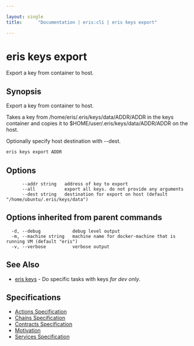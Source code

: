 ```yaml
---

layout: single
title:      "Documentation | eris:cli | eris keys export"

---
```


# eris keys export

Export a key from container to host.

## Synopsis

Export a key from container to host.

Takes a key from /home/eris/.eris/keys/data/ADDR/ADDR in the keys container
and copies it to $HOME/user/.eris/keys/data/ADDR/ADDR on the host.

Optionally specify host destination with --dest.

```bash
eris keys export ADDR
```

## Options

```
      --addr string   address of key to export
      --all           export all keys. do not provide any arguments
      --dest string   destination for export on host (default "/home/ubuntu/.eris/keys/data")
```

## Options inherited from parent commands

```
  -d, --debug            debug level output
  -m, --machine string   machine name for docker-machine that is running VM (default "eris")
  -v, --verbose          verbose output
```

## See Also

* [eris keys](/docs/documentation/cli/0.11.4/eris_keys/)	 - Do specific tasks with keys *for dev only*.

## Specifications

* [Actions Specification](/docs/documentation/cli/0.11.4/actions_specification/)
* [Chains Specification](/docs/documentation/cli/0.11.4/chains_specification/)
* [Contracts Specification](/docs/documentation/cli/0.11.4/contracts_specification/)
* [Motivation](/docs/documentation/cli/0.11.4/motivation/)
* [Services Specification](/docs/documentation/cli/0.11.4/services_specification/)

